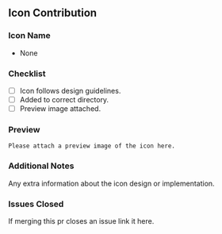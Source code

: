 ## Icon Contribution

### Icon Name
- None

### Checklist
- [ ] Icon follows design guidelines.
- [ ] Added to correct directory.
- [ ] Preview image attached.

### Preview
`Please attach a preview image of the icon here.`

### Additional Notes
Any extra information about the icon design or implementation.

### Issues Closed
If merging this pr closes an issue link it here.